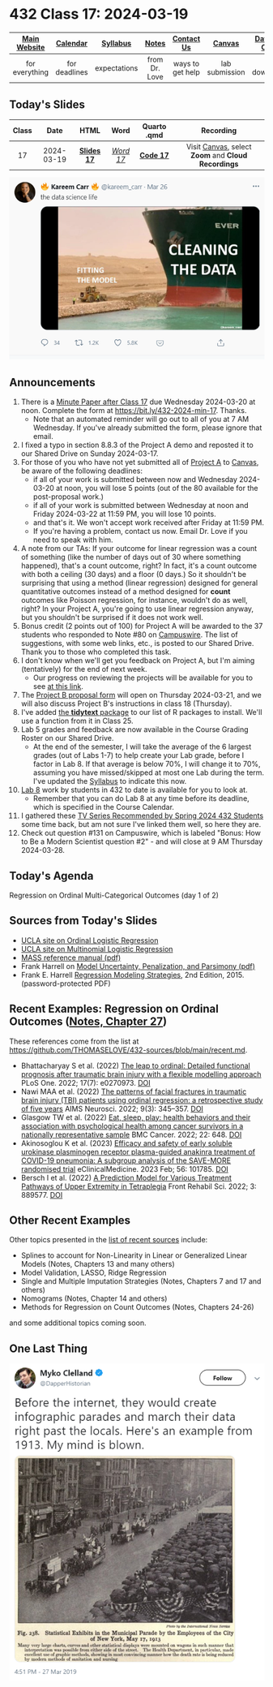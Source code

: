 # 432 Class 17: 2024-03-19

[Main Website](https://thomaselove.github.io/432-2024/) | [Calendar](https://thomaselove.github.io/432-2024/calendar.html) | [Syllabus](https://thomaselove.github.io/432-syllabus-2024/) | [Notes](https://thomaselove.github.io/432-notes/) | [Contact Us](https://thomaselove.github.io/432-2024/contact.html) | [Canvas](https://canvas.case.edu) | [Data and Code](https://github.com/THOMASELOVE/432-data) | [Sources](https://github.com/THOMASELOVE/432-classes-2024/tree/main/sources)
:-----------: | :--------------: | :----------: | :---------: | :-------------: | :-----------: | :------------: |:------:
for everything | for deadlines | expectations | from Dr. Love | ways to get help | lab submission | for downloads | to read

## Today's Slides

Class | Date | HTML | Word | Quarto .qmd | Recording
:---: | :--------: | :------: | :------: | :------: | :-------------:
17 | 2024-03-19 | **[Slides 17](https://thomaselove.github.io/432-slides-2024/slides17.html)** | *[Word 17](https://thomaselove.github.io/432-slides-2024/slides17w.docx)* | **[Code 17](https://github.com/THOMASELOVE/432-slides-2024/blob/main/slides17.qmd)** | Visit [Canvas](https://canvas.case.edu/), select **Zoom** and **Cloud Recordings**

![](figures/carr_2021.png)

## Announcements

1. There is a [Minute Paper after Class 17](https://bit.ly/432-2024-min-17) due Wednesday 2024-03-20 at noon. Complete the form at <https://bit.ly/432-2024-min-17>. Thanks.
    - Note that an automated reminder will go out to all of you at 7 AM Wednesday. If you've already submitted the form, please ignore that email.
2. I fixed a typo in section 8.8.3 of the Project A demo and reposted it to our Shared Drive on Sunday 2024-03-17.
3. For those of you who have not yet submitted all of [Project A](https://thomaselove.github.io/432-2024/projA.html) to [Canvas](https://canvas.case.edu), be aware of the following deadlines:
    - if all of your work is submitted between now and Wednesday 2024-03-20 at noon, you will lose 5 points (out of the 80 available for the post-proposal work.)
    - if all of your work is submitted between Wednesday at noon and Friday 2024-03-22 at 11:59 PM, you will lose 10 points.
    - and that's it. We won't accept work received after Friday at 11:59 PM.
    - If you're having a problem, contact us now. Email Dr. Love if you need to speak with him.
4. A note from our TAs: If your outcome for linear regression was a count of something (like the number of days out of 30 where something happened), that's a count outcome, right? In fact, it's a count outcome with both a ceiling (30 days) and a floor (0 days.) So it shouldn't be surprising that using a method (linear regression) designed for general quantitative outcomes instead of a method designed for **count** outcomes like Poisson regression, for instance, wouldn't do as well, right? In your Project A, you're going to use linear regression anyway, but you shouldn't be surprised if it does not work well.
5. Bonus credit (2 points out of 100) for Project A will be awarded to the 37 students who responded to Note #80 on [Campuswire](https://campuswire.com/). The list of suggestions, with some web links, etc., is posted to our Shared Drive. Thank you to those who completed this task.
6. I don't know when we'll get you feedback on Project A, but I'm aiming (tentatively) for the end of next week.
    - Our progress on reviewing the projects will be available for you to see [at this link](https://github.com/THOMASELOVE/432-classes-2024/blob/main/projectA/portfolio_review.md).
7. The [Project B proposal form](https://bit.ly/432-2024-projectB-proposal-form) will open on Thursday 2024-03-21, and we will also discuss Project B's instructions in class 18 (Thursday).
8. I've added [the **tidytext** package](https://github.com/juliasilge/tidytext) to our list of R packages to install. We'll use a function from it in Class 25.
9. Lab 5 grades and feedback are now available in the Course Grading Roster on our Shared Drive.
    - At the end of the semester, I will take the average of the 6 largest grades (out of Labs 1-7) to help create your Lab grade, before I factor in Lab 8. If that average is below 70%, I will change it to 70%, assuming you have missed/skipped at most one Lab during the term. I've updated the [Syllabus](https://thomaselove.github.io/432-syllabus-2024/) to indicate this now.
10. [Lab 8](https://github.com/THOMASELOVE/432-classes-2024/tree/main/lab8) work by students in 432 to date is available for you to look at.
    - Remember that you can do Lab 8 at any time before its deadline, which is specified in the Course Calendar.
11. I gathered these [TV Series Recommended by Spring 2024 432 Students](https://github.com/THOMASELOVE/432-classes-2024/blob/main/tv.md) some time back, but am not sure I've linked them well, so here they are.
12. Check out question #131 on Campuswire, which is labeled "Bonus: How to Be a Modern Scientist question #2" - and will close at 9 AM Thursday 2024-03-28.

## Today's Agenda

Regression on Ordinal Multi-Categorical Outcomes (day 1 of 2)

## Sources from Today's Slides

- [UCLA site on Ordinal Logistic Regression](http://stats.idre.ucla.edu/r/dae/ordinal-logistic-regression/)
- [UCLA site on Multinomial Logistic Regression](https://stats.oarc.ucla.edu/r/dae/multinomial-logistic-regression/)
- [MASS reference manual (pdf)](https://cran.r-project.org/web/packages/MASS/MASS.pdf)
- Frank Harrell on [Model Uncertainty, Penalization, and Parsimony (pdf)](http://hbiostat.org/talks/iscb98.pdf)
- Frank E. Harrell [Regression Modeling Strategies](https://github.com/THOMASELOVE/432-sources/blob/main/pdf/Harrell_Regression_Modeling_Strategies_2015_2e_protected.pdf), 2nd Edition, 2015. (password-protected PDF)

## Recent Examples: Regression on Ordinal Outcomes ([Notes, Chapter 27](https://thomaselove.github.io/432-notes/ordinaloutcome.html))

These references come from the list at <https://github.com/THOMASELOVE/432-sources/blob/main/recent.md>.

- Bhattacharyay S et al. (2022) [The leap to ordinal: Detailed functional prognosis after traumatic brain injury with a flexible modelling approach](https://www.ncbi.nlm.nih.gov/pmc/articles/PMC9255749/) PLoS One. 2022; 17(7): e0270973. [DOI](https://doi.org/10.1371%2Fjournal.pone.0270973)
- Nawi MAA et al. (2022) [The patterns of facial fractures in traumatic brain injury (TBI) patients using ordinal regression: a retrospective study of five years](https://www.ncbi.nlm.nih.gov/pmc/articles/PMC9581734/) AIMS Neurosci. 2022; 9(3): 345–357. [DOI](https://doi.org/10.3934%2FNeuroscience.2022019)
- Glasgow TW et al. (2022) [Eat, sleep, play: health behaviors and their association with psychological health among cancer survivors in a nationally representative sample](https://www.ncbi.nlm.nih.gov/pmc/articles/PMC9190125/) BMC Cancer. 2022; 22: 648. [DOI](https://doi.org/10.1186%2Fs12885-022-09718-7)
- Akinosoglou K et al. (2023) [Efficacy and safety of early soluble urokinase plasminogen receptor plasma-guided anakinra treatment of COVID-19 pneumonia: A subgroup analysis of the SAVE-MORE randomised trial](https://www.ncbi.nlm.nih.gov/pmc/articles/PMC9791950/) eClinicalMedicine. 2023 Feb; 56: 101785. [DOI](https://doi.org/10.1016%2Fj.eclinm.2022.101785)
- Bersch I et al. (2022) [A Prediction Model for Various Treatment Pathways of Upper Extremity in Tetraplegia](https://www.ncbi.nlm.nih.gov/pmc/articles/PMC9397669/) Front Rehabil Sci. 2022; 3: 889577. [DOI](https://doi.org/10.3389%2Ffresc.2022.889577)

## Other Recent Examples

Other topics presented in the [list of recent sources](https://github.com/THOMASELOVE/432-sources/blob/main/recent.md) include:

- Splines to account for Non-Linearity in Linear or Generalized Linear Models (Notes, Chapters 13 and many others)
- Model Validation, LASSO, Ridge Regression
- Single and Multiple Imputation Strategies (Notes, Chapters 7 and 17 and others)
- Nomograms (Notes, Chapter 14 and others)
- Methods for Regression on Count Outcomes (Notes, Chapters 24-26)

and some additional topics coming soon.

## One Last Thing

![](figures/parade.png)
